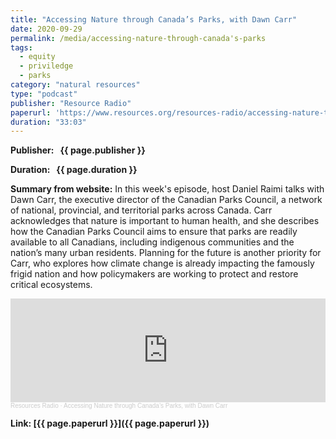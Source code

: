 ```yaml
---
title: "Accessing Nature through Canada’s Parks, with Dawn Carr"
date: 2020-09-29
permalink: /media/accessing-nature-through-canada's-parks
tags:
  - equity
  - priviledge
  - parks
category: "natural resources"
type: "podcast"
publisher: "Resource Radio"
paperurl: 'https://www.resources.org/resources-radio/accessing-nature-through-canadas-parks-with-dawn-carr/'
duration: "33:03"
---
```


<!-- Google tag (gtag.js) -->
<script async src="https://www.googletagmanager.com/gtag/js?id=G-8CEVZ95BRH"></script>
<script>
  window.dataLayer = window.dataLayer || [];
  function gtag(){dataLayer.push(arguments);}
  gtag('js', new Date());

  gtag('config', 'G-8CEVZ95BRH');
</script>

**<span class="bold-podcast">Publisher: </span>&nbsp;<span class="text-podcast"> {{ page.publisher }}</span>**

**<span class="bold-podcast">Duration: </span>&nbsp;<span class="text-podcast"> {{ page.duration }}</span>**

**<span class="bold-podcast">Summary from website:</span>**
In this week's episode, host Daniel Raimi talks with Dawn Carr, the executive director of the Canadian Parks Council, a network of national, provincial, and territorial parks across Canada. Carr acknowledges that nature is important to human health, and she describes how the Canadian Parks Council aims to ensure that parks are readily available to all Canadians, including indigenous communities and the nation’s many urban residents. Planning for the future is another priority for Carr, who explores how climate change is already impacting the famously frigid nation and how policymakers are working to protect and restore critical ecosystems.


<iframe width="100%" height="166" scrolling="no" frameborder="no" allow="autoplay" src="https://w.soundcloud.com/player/?url=https%3A//api.soundcloud.com/tracks/soundcloud%253Atracks%253A901656103&color=ff5500&show_teaser=true%22%3E%3C/iframe%3E"></iframe><div style="font-size: 10px; color: #cccccc;line-break: anywhere;word-break: normal;overflow: hidden;white-space: nowrap;text-overflow: ellipsis; font-family: Interstate,Lucida Grande,Lucida Sans Unicode,Lucida Sans,Garuda,Verdana,Tahoma,sans-serif;font-weight: 100;"><a href="https://soundcloud.com/resourcesradio" title="Resources Radio" target="_blank" style="color: #cccccc; text-decoration: none;">Resources Radio</a> · <a href="https://soundcloud.com/resourcesradio/accessing-nature-through-canadas-parks-with-dawn-carr" title="Accessing Nature through Canada’s Parks, with Dawn Carr" target="_blank" style="color: #cccccc; text-decoration: none;">Accessing Nature through Canada’s Parks, with Dawn Carr</a></div>

**<span class="small-podcast">Link:</span>&nbsp;<span class="links-podcast">[{{ page.paperurl }}]({{ page.paperurl }})</span>**